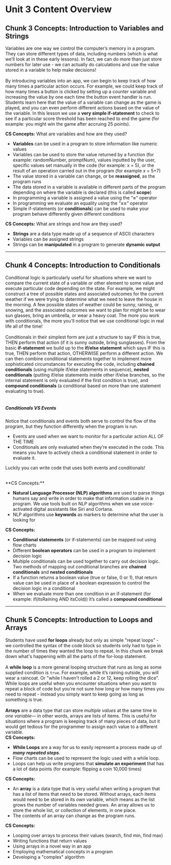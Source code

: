 <link rel="stylesheet" type="text/css" href="https://staging.letron.vip/curriculum/docs/web/k5online.css">

# Unit 3 Content Overview


## Chunk 3 Concepts: Introduction to Variables and Strings 

Variables are one way we control the computer’s memory in a program. They can store different types of data, including numbers (which is what we’ll look at in these early lessons).  In fact, we can do more than just store numbers for later use - we can actually do calculations and use the value stored in a variable to help make decisions!
<br><br>
By introducing variables into an app, we can begin to keep track of how many times a particular action occurs. For example, we could keep track of how many times a button is clicked by setting up a counter variable and increasing the value by one each time the button event handler is run. Students learn here that the value of a variable can change as the game is played, and you can even perform different actions based on the value of the variable. In this lesson we use a **very simple if-statement** to check to see if a particular score threshold has been reached to end the game (for example: you might win the game after accruing 25 points). 
<br>

**CS Concepts:** What are variables and how are they used? 

- **Variables** can be used in a program to store information like numeric values 
- Variables can be used to store the value returned by a function (for example: randomNumber, promptNum), values inputted by the user, specific values set manually in the code (for example: x = 5), or the result of an operation carried out in the program (for example x = 5+7) 
- The value stored in a variable can change, or be **reassigned**, as the program runs 
- The data stored in a variable is available in different parts of the program depending on where the variable is declared (this is called **scope**)
- In programming a variable is assigned a value using the “**=**“ operator
- In programming we evaluate an equality using the “**==**“ operator 
- Simple if-statements (or **conditionals**) can be used to make your program behave differently given different conditions

**CS Concepts:** What are strings and how are they used? 

- **Strings** are a data type made up of a sequence of ASCII characters 
- Variables can be assigned strings
- Strings can be **manipulated** in a program to generate **dynamic output**

<hr />

## Chunk 4 Concepts: Introduction to Conditionals


Conditional logic is particularly useful for situations where we want to compare the current state of a variable or other element to some value and execute particular code depending on the state. For example, we might construct a tree of possible states and associated outcomes for the current weather if we were trying to determine what we need to leave the house in the morning. A few possible states of weather could be sunny, raining, or snowing, and the associated outcomes we want to plan for might be to wear sun glasses,  bring an umbrella, or wear a heavy coat. The more you work with conditionals, the more you’ll notice that we use conditional logic in real life all of the time!
<br><br>
Conditionals in their simplest form are just a structure to say IF this is true, THEN perform that action (if it is sunny outside, bring sunglasses). From the basic **if-statement** we build up to the **if/else statement** which says IF this is true, THEN perform that action, OTHERWISE perform a different action. We can then combine conditional statements together to implement more sophisticated circumstances for executing the code, including **chained conditionals** (using multiple if/else statements in sequence), **nested conditionals** (putting if/else statements inside other if/else branches, so the internal statement is only evaluated if the first condition is true), and **compound conditionals** (a conditional based on more than one statement evaluating to true). 
<br><br>
##### Conditionals VS Events
Notice that conditionals and events both serve to control the flow of the program, but they function differently when the program is run. 
<br>

- Events are used when we want to monitor for a particular action ALL OF THE TIME
- Conditionals are only evaluated when they’re executed in the code. This means you have to actively check a conditional statement in order to evaluate it. 

Luckily you can write code that uses both events and conditionals!

<br>
**CS Concepts:** 

- **Natural Language Processor (NLP) algorithms** are used to parse things humans say and write in order to make that information usable in a program. We use tools built on NLP algorithms when we use voice-activated digital assistants like Siri and Cortana.
- NLP algorithms use **keywords** as markers to determine what the user is looking for

**CS Concepts:** 

- **Conditional statements** (or if-statements) can be mapped out using flow charts
- Different **boolean operators** can be used in a program to implement decision logic
- Multiple conditionals can be used together to carry out decision logic. Two methods of mapping out conditional branches are **chained conditionals** and **nested conditionals**  
- If a function returns a boolean value (true or false, 0 or 1), that return value can be used in place of a boolean expression to control the decision logic in a conditional
- When we evaluate more than one condition in an if-statement (for example: if(itsRaining AND itsCold)) it’s called a **compound conditional**

<hr />

## Chunk 5 Concepts: Introduction to Loops and Arrays

Students have used **for loops** already but only as simple "repeat loops" - we controlled the syntax of the code block so students only had to type in the number of times they wanted the loop to repeat.  In this chunk we break down what's happening with all the parts of the for-loop statement. 
<br><br>
A **while loop** is a more general looping structure that runs as long as some supplied condition is `true`.  For example, while it’s raining outside, you will wear a raincoat.  Or "while I haven't rolled a 2 or 12, keep rolling the dice".  While loops are useful when you encounter situations when you want to repeat a block of code but you're not sure how long or how many times you need to repeat - instead you simply want to keep going as long as something is true.
<br><br>
**Arrays** are a data type that can store *multiple values* at the same time in *one variable*— in other words, arrays are lists of items. This is useful for situations where a program is keeping track of many pieces of data, but it would get tedious for the programmer to assign each value to a different variable. 
<br>
**CS Concepts:** 

- **While Loops** are a way for us to easily represent a process made up of ***many repeated steps***. 
- Flow charts can be used to represent the logic used with a while loop. 
- Loops can help us write programs that **simulate an experiment** that has a lot of data points (for example: flipping a coin 10,000 times)

**CS Concepts:** 

- An **array** is a data type that is very useful when writing a program that has a list of items that need to be stored. Without arrays, each items would need to be stored in its own variable, which means as the list grows the number of variables needed grows. An array allows us to store the whole list, or collection of elements, in one place. 
- The contents of an array can change as the program runs.

**CS Concepts:** 

- Looping over arrays to process their values (search, find min, find max)
- Writing functions that return values
- Using arrays in a novel way in an app
- Employing mathematical concepts in a program
- Developing a "complex" algorithm
